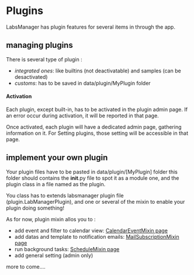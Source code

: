 # Plugins

LabsManager has plugin features for several items in through the app.

## managing plugins

There is several type of plugin :

* *integrated ones*: like builtins (not deactivatable) and samples (can be desactivated)
* *customs*: has to be saved in data/plugin/MyPlugin folder 

#### Activation
Each plugin, except built-in, has to be activated in the plugin admin page. If an error occur during activation, it will be reported  in that page.

Once activated, each plugin will have a dedicated admin page, gathering information on it. For Setting plugins, those setting will be accessible in that page.


## implement your own plugin
Your plugin files have to be pasted in data/plugin/[MyPlugin] folder 
this folder should contains the __init__.py file to spot it as a module one, and the plugin class in a file named as the plugin.

You class has to extends labsmanager plugin file (plugin.LabManagerPlugin), and one or several of the mixin to enable your plugin doing something!

As for now, plugin mixin allos you to : 

* add event and filter to calendar view: [CalendarEventMixin page](../calendarmixin) 
* add datas and template to notification emails: [MailSubscriptionMixin page](../mailsubscriptionmixin)
* run background tasks: [ScheduleMixin page](../schedulemixin)
* add general setting (admin only)

more to come....

